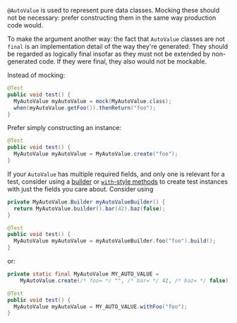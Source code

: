 `@AutoValue` is used to represent pure data classes. Mocking these should not be
necessary: prefer constructing them in the same way production code would.

To make the argument another way: the fact that `AutoValue` classes are not
`final` is an implementation detail of the way they're generated. They should be
regarded as logically final insofar as they must not be extended by
non-generated code. If they were final, they also would not be mockable.

Instead of mocking:

```java
@Test
public void test() {
  MyAutoValue myAutoValue = mock(MyAutoValue.class);
  when(myAutoValue.getFoo()).thenReturn("foo");
}
```

Prefer simply constructing an instance:

```java
@Test
public void test() {
  MyAutoValue myAutoValue = MyAutoValue.create("foo");
}
```

If your `AutoValue` has multiple required fields, and only one is relevant for a
test, consider using a [builder] or [`with`-style methods][wither] to create
test instances with just the fields you care about. Consider using

[builder]: https://github.com/google/auto/blob/master/value/userguide/builders.md
[wither]: https://github.com/google/auto/blob/master/value/userguide/builders-howto.md#withers

```java
private MyAutoValue.Builder myAutoValueBuilder() {
  return MyAutoValue.builder().bar(42).baz(false);
}

@Test
public void test() {
  MyAutoValue myAutoValue = myAutoValueBuilder.foo("foo").build();
}
```

or:

```java
private static final MyAutoValue MY_AUTO_VALUE =
    MyAutoValue.create(/* foo= */ "", /* bar= */ 42, /* baz= */ false);

@Test
public void test() {
  MyAutoValue myAutoValue = MY_AUTO_VALUE.withFoo("foo");
}
```
